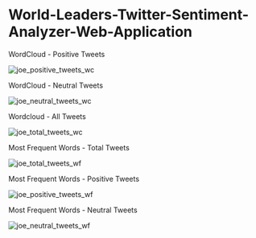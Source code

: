 # World-Leaders-Twitter-Sentiment-Analyzer-Web-Application

WordCloud - Positive Tweets

![joe_positive_tweets_wc](https://user-images.githubusercontent.com/59103315/107460318-e67f5a80-6b25-11eb-80a5-408dd3203d60.png)

WordCloud - Neutral Tweets

![joe_neutral_tweets_wc](https://user-images.githubusercontent.com/59103315/107460347-f4cd7680-6b25-11eb-948d-979cdda14b23.png)

Wordcloud - All Tweets

![joe_total_tweets_wc](https://user-images.githubusercontent.com/59103315/107460388-0d3d9100-6b26-11eb-8775-31d7653ee6b9.png)

Most Frequent Words - Total Tweets

![joe_total_tweets_wf](https://user-images.githubusercontent.com/59103315/107460422-1cbcda00-6b26-11eb-91d9-a9aababe97d3.png)

Most Frequent Words - Positive Tweets

![joe_positive_tweets_wf](https://user-images.githubusercontent.com/59103315/107460717-a40a4d80-6b26-11eb-891a-1e592537ba2d.png)

Most Frequent Words - Neutral Tweets

![joe_neutral_tweets_wf](https://user-images.githubusercontent.com/59103315/107460736-af5d7900-6b26-11eb-98a9-e5e3839e6986.png)
